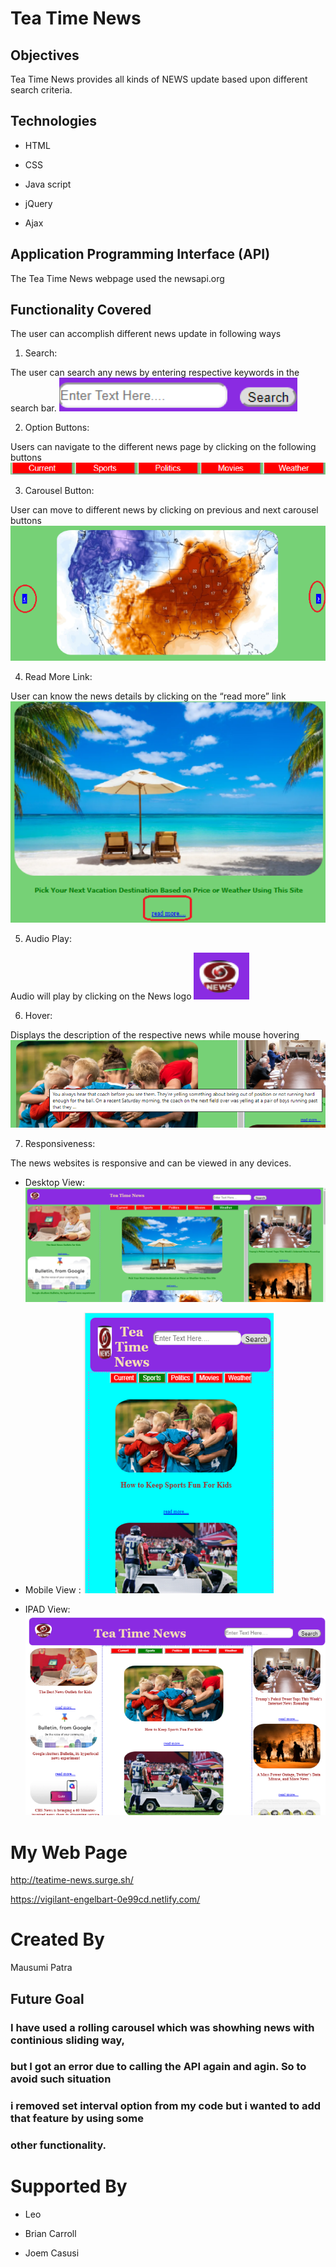 # Tea Time News

## Objectives

Tea Time News provides all kinds of NEWS update based upon different search criteria.

## Technologies

- HTML

* CSS

* Java script

* jQuery

* Ajax

## Application Programming Interface (API)

The Tea Time News webpage used the newsapi.org

## Functionality Covered

The user can accomplish different news update in following ways

1. Search:

The user can search any news by entering respective keywords in the search bar.
![alt text](images/search.png "Search")

2. Option Buttons:

Users can navigate to the different news page by clicking on the following buttons
![alt text](images/optionbutton.png "Optionbutton")

3. Carousel Button:

User can move to different news by clicking on previous and next carousel buttons
![alt text](images/carousel.png "Carousel")

4. Read More Link:

User can know the news details by clicking on the “read more” link
![alt text](images/readmore.png "Readmore")

5. Audio Play:

Audio will play by clicking on the News logo
![alt text](images/audio.png "Audio")

6. Hover:

Displays the description of the respective news while mouse hovering
![alt text](images/hover.png "Hover")

7. Responsiveness:

The news websites is responsive and can be viewed in any devices.

- Desktop View:
  ![alt text](images/desktop.png "Desktop")

- Mobile View :
  ![alt text](images/phone.png "Phone")

- IPAD View:
  ![alt text](images/ipad.png "Ipad")

# My Web Page

http://teatime-news.surge.sh/

https://vigilant-engelbart-0e99cd.netlify.com/

# Created By

Mausumi Patra

## Future Goal

### I have used a rolling carousel which was showhing news with continious sliding way,

### but I got an error due to calling the API again and agin. So to avoid such situation

### i removed set interval option from my code but i wanted to add that feature by using some

### other functionality.

# Supported By

- Leo

- Brian Carroll

- Joem Casusi
